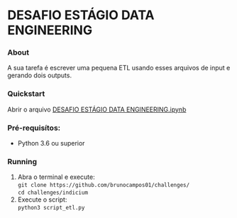 # DESAFIO ESTÁGIO DATA ENGINEERING

### About
A sua tarefa é escrever uma pequena ETL usando esses arquivos de input e gerando dois outputs.

### Quickstart
Abrir o arquivo [DESAFIO ESTÁGIO DATA ENGINEERING.ipynb](https://github.com/brunocampos01/challenges/blob/master/indicium/DESAFIO%20EST%C3%81GIO%20DATA%20ENGINEERING.ipynb) 

### Pré-requisítos:
- Python 3.6 ou superior 

### Running
1. Abra o terminal e execute: <br/>
`git clone https://github.com/brunocampos01/challenges/`<br/>
`cd challenges/indicium`
2. Execute o script:<br/>
`python3 script_etl.py`

